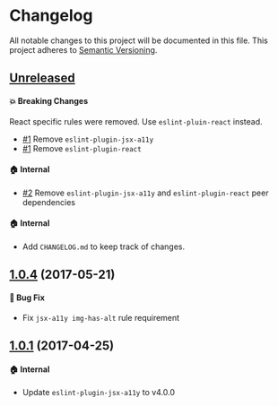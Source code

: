 # Changelog

All notable changes to this project will be documented in this file.
This project adheres to [Semantic Versioning](http://semver.org/spec/v2.0.0.html).

## [Unreleased]

#### :boom: Breaking Changes

React specific rules were removed. Use `eslint-pluin-react` instead.

* [#1] Remove `eslint-plugin-jsx-a11y`
* [#1] Remove `eslint-plugin-react`

#### :house: Internal

* [#2] Remove `eslint-plugin-jsx-a11y` and `eslint-plugin-react` peer dependencies

#### :house: Internal

* Add `CHANGELOG.md` to keep track of changes.

## [1.0.4] (2017-05-21)

#### :bug: Bug Fix

* Fix `jsx-a11y img-has-alt` rule requirement

## [1.0.1] (2017-04-25)

#### :house: Internal
* Update `eslint-plugin-jsx-a11y` to v4.0.0


[#2]: https://github.com/rearjs/eslint-config-rear/pull/2
[#1]: https://github.com/rearjs/eslint-config-rear/pull/1

[Unreleased]: https://github.com/rearjs/eslint-config-rear/compare/1.0.4...master
[1.0.4]: https://github.com/rearjs/eslint-config-rear/compare/1.0.1...1.0.4
[1.0.1]: https://github.com/rearjs/eslint-config-rear/tree/1.0.1
